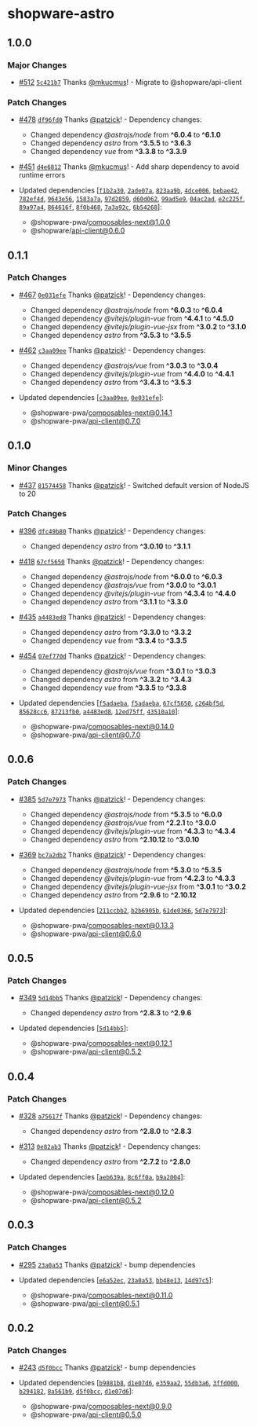 # shopware-astro

## 1.0.0

### Major Changes

- [#512](https://github.com/shopware/frontends/pull/512) [`5c421b7`](https://github.com/shopware/frontends/commit/5c421b713339390de984dc63b3bb0a15d71d54e5) Thanks [@mkucmus](https://github.com/mkucmus)! - Migrate to @shopware/api-client

### Patch Changes

- [#478](https://github.com/shopware/frontends/pull/478) [`df96fd0`](https://github.com/shopware/frontends/commit/df96fd09b9bef27d058e3f7ee9b4f18f7035d622) Thanks [@patzick](https://github.com/patzick)! - Dependency changes:

  - Changed dependency _@astrojs/node_ from **^6.0.4** to **^6.1.0**
  - Changed dependency _astro_ from **^3.5.5** to **^3.6.3**
  - Changed dependency _vue_ from **^3.3.8** to **^3.3.9**

- [#451](https://github.com/shopware/frontends/pull/451) [`d4e6812`](https://github.com/shopware/frontends/commit/d4e68129a8b822f564bfb92ffb53dce777689cfd) Thanks [@mkucmus](https://github.com/mkucmus)! - Add sharp dependency to avoid runtime errors

- Updated dependencies [[`f1b2a30`](https://github.com/shopware/frontends/commit/f1b2a307de58e0f296edab3222b7cd5684104347), [`2ade07a`](https://github.com/shopware/frontends/commit/2ade07ad51944eebb7d1962c36823875cd5e959e), [`823aa9b`](https://github.com/shopware/frontends/commit/823aa9b4626c8931d2bea1399e825162c44fd45c), [`4dce006`](https://github.com/shopware/frontends/commit/4dce006460611e59fed084511ca9ecb814f95cf1), [`bebae42`](https://github.com/shopware/frontends/commit/bebae42e58e3dd47f13bf166b0fb0d8ac9a416e3), [`782ef4d`](https://github.com/shopware/frontends/commit/782ef4d417dce6e6d60992bd54f876aa4bc5f45d), [`9643e56`](https://github.com/shopware/frontends/commit/9643e56dafba9282b75c12c96b2afb3a4738f86e), [`1583a7a`](https://github.com/shopware/frontends/commit/1583a7ae0d68b72fb362b625e1634e03bad68110), [`97d2859`](https://github.com/shopware/frontends/commit/97d2859e4dcbdc563200f2f64d1a20880b675d87), [`d60d062`](https://github.com/shopware/frontends/commit/d60d0620c7114a2f26bb2faf24241e2cbabc8798), [`99ad5e9`](https://github.com/shopware/frontends/commit/99ad5e99652771ea7cd5e1395708a878cca980f5), [`04ac2ad`](https://github.com/shopware/frontends/commit/04ac2ada522c881bb06565c332baf5f2cf08643d), [`e2c225f`](https://github.com/shopware/frontends/commit/e2c225f1d69a5d523f3c1e6c90449ee28f98b2f2), [`89a97a4`](https://github.com/shopware/frontends/commit/89a97a45ae4a58616e41f63e9884a2a67f0a6ce8), [`864616f`](https://github.com/shopware/frontends/commit/864616f0c9e1cbe11e434b9a04a35ff9520bcb3c), [`8f0b468`](https://github.com/shopware/frontends/commit/8f0b46850a0b89667934c551431306f7d765f86b), [`7a3a92c`](https://github.com/shopware/frontends/commit/7a3a92c3ee1a337e752adbcfa5057d30064eed7c), [`6b54268`](https://github.com/shopware/frontends/commit/6b54268049ae9b1b3d311b9a122f43a752a2b715)]:
  - @shopware-pwa/composables-next@1.0.0
  - @shopware/api-client@0.6.0

## 0.1.1

### Patch Changes

- [#467](https://github.com/shopware/frontends/pull/467) [`0e031efe`](https://github.com/shopware/frontends/commit/0e031efe7a3c0249a5e883c85ec87542ab07a4c0) Thanks [@patzick](https://github.com/patzick)! - Dependency changes:

  - Changed dependency _@astrojs/node_ from **^6.0.3** to **^6.0.4**
  - Changed dependency _@vitejs/plugin-vue_ from **^4.4.1** to **^4.5.0**
  - Changed dependency _@vitejs/plugin-vue-jsx_ from **^3.0.2** to **^3.1.0**
  - Changed dependency _astro_ from **^3.5.3** to **^3.5.5**

- [#462](https://github.com/shopware/frontends/pull/462) [`c3aa09ee`](https://github.com/shopware/frontends/commit/c3aa09ee9e73c23b79bf9c1b3e5e63d7d39f1550) Thanks [@patzick](https://github.com/patzick)! - Dependency changes:

  - Changed dependency _@astrojs/vue_ from **^3.0.3** to **^3.0.4**
  - Changed dependency _@vitejs/plugin-vue_ from **^4.4.0** to **^4.4.1**
  - Changed dependency _astro_ from **^3.4.3** to **^3.5.3**

- Updated dependencies [[`c3aa09ee`](https://github.com/shopware/frontends/commit/c3aa09ee9e73c23b79bf9c1b3e5e63d7d39f1550), [`0e031efe`](https://github.com/shopware/frontends/commit/0e031efe7a3c0249a5e883c85ec87542ab07a4c0)]:
  - @shopware-pwa/composables-next@0.14.1
  - @shopware-pwa/api-client@0.7.0

## 0.1.0

### Minor Changes

- [#437](https://github.com/shopware/frontends/pull/437) [`81574458`](https://github.com/shopware/frontends/commit/815744583235509d947300aafc7bb4c7193d8dc2) Thanks [@patzick](https://github.com/patzick)! - Switched default version of NodeJS to 20

### Patch Changes

- [#396](https://github.com/shopware/frontends/pull/396) [`dfc49b80`](https://github.com/shopware/frontends/commit/dfc49b80bcaa8e00b71e0dff6e35b413383274f5) Thanks [@patzick](https://github.com/patzick)! - Dependency changes:

  - Changed dependency _astro_ from **^3.0.10** to **^3.1.1**

- [#418](https://github.com/shopware/frontends/pull/418) [`67cf5650`](https://github.com/shopware/frontends/commit/67cf56506f58973bf3ab8bb8acef06758a6a6720) Thanks [@patzick](https://github.com/patzick)! - Dependency changes:

  - Changed dependency _@astrojs/node_ from **^6.0.0** to **^6.0.3**
  - Changed dependency _@astrojs/vue_ from **^3.0.0** to **^3.0.1**
  - Changed dependency _@vitejs/plugin-vue_ from **^4.3.4** to **^4.4.0**
  - Changed dependency _astro_ from **^3.1.1** to **^3.3.0**

- [#435](https://github.com/shopware/frontends/pull/435) [`a4483ed8`](https://github.com/shopware/frontends/commit/a4483ed8bf9370e87aedeb81846fe9d31880b3e0) Thanks [@patzick](https://github.com/patzick)! - Dependency changes:

  - Changed dependency _astro_ from **^3.3.0** to **^3.3.2**
  - Changed dependency _vue_ from **^3.3.4** to **^3.3.5**

- [#454](https://github.com/shopware/frontends/pull/454) [`07ef770d`](https://github.com/shopware/frontends/commit/07ef770d31b9331536ab9c846f4a8ce46e49ed84) Thanks [@patzick](https://github.com/patzick)! - Dependency changes:

  - Changed dependency _@astrojs/vue_ from **^3.0.1** to **^3.0.3**
  - Changed dependency _astro_ from **^3.3.2** to **^3.4.3**
  - Changed dependency _vue_ from **^3.3.5** to **^3.3.8**

- Updated dependencies [[`f5adaeba`](https://github.com/shopware/frontends/commit/f5adaeba6dec11422e0c02d92aba8caf56017af5), [`f5adaeba`](https://github.com/shopware/frontends/commit/f5adaeba6dec11422e0c02d92aba8caf56017af5), [`67cf5650`](https://github.com/shopware/frontends/commit/67cf56506f58973bf3ab8bb8acef06758a6a6720), [`c264bf5d`](https://github.com/shopware/frontends/commit/c264bf5d41638c6013ebf14e7cd9615e5b5ef9bf), [`85628cc6`](https://github.com/shopware/frontends/commit/85628cc65216417a887398f0838714fc03544303), [`87213fb0`](https://github.com/shopware/frontends/commit/87213fb02b292b11f45b7fb5956fb8bc1ae33800), [`a4483ed8`](https://github.com/shopware/frontends/commit/a4483ed8bf9370e87aedeb81846fe9d31880b3e0), [`12ed75ff`](https://github.com/shopware/frontends/commit/12ed75ffd3d98bf2623161e44f63c40dfc1ef0e3), [`43510a10`](https://github.com/shopware/frontends/commit/43510a108d351aca361e460844b2cddd29f889b5)]:
  - @shopware-pwa/composables-next@0.14.0
  - @shopware-pwa/api-client@0.7.0

## 0.0.6

### Patch Changes

- [#385](https://github.com/shopware/frontends/pull/385) [`5d7e7973`](https://github.com/shopware/frontends/commit/5d7e7973437a4d74d19ec2fa0765c6d927bf8b2a) Thanks [@patzick](https://github.com/patzick)! - Dependency changes:

  - Changed dependency _@astrojs/node_ from **^5.3.5** to **^6.0.0**
  - Changed dependency _@astrojs/vue_ from **^2.2.1** to **^3.0.0**
  - Changed dependency _@vitejs/plugin-vue_ from **^4.3.3** to **^4.3.4**
  - Changed dependency _astro_ from **^2.10.12** to **^3.0.10**

- [#369](https://github.com/shopware/frontends/pull/369) [`bc7a2db2`](https://github.com/shopware/frontends/commit/bc7a2db292d67cc448a901c1b7a9b5cb7dfbcd04) Thanks [@patzick](https://github.com/patzick)! - Dependency changes:

  - Changed dependency _@astrojs/node_ from **^5.3.0** to **^5.3.5**
  - Changed dependency _@vitejs/plugin-vue_ from **^4.2.3** to **^4.3.3**
  - Changed dependency _@vitejs/plugin-vue-jsx_ from **^3.0.1** to **^3.0.2**
  - Changed dependency _astro_ from **^2.9.6** to **^2.10.12**

- Updated dependencies [[`211ccbb2`](https://github.com/shopware/frontends/commit/211ccbb2e4d9d6009847e6ff53099deb97d569de), [`b2b6905b`](https://github.com/shopware/frontends/commit/b2b6905beb8f28b79c0989ff9340c757e60001c9), [`61de0366`](https://github.com/shopware/frontends/commit/61de03662869e9ad8b69e2d8a868313a61a7a741), [`5d7e7973`](https://github.com/shopware/frontends/commit/5d7e7973437a4d74d19ec2fa0765c6d927bf8b2a)]:
  - @shopware-pwa/composables-next@0.13.3
  - @shopware-pwa/api-client@0.6.0

## 0.0.5

### Patch Changes

- [#349](https://github.com/shopware/frontends/pull/349) [`5d14bb5`](https://github.com/shopware/frontends/commit/5d14bb5df65fb14d630a8c4ab2b474fde04c477b) Thanks [@patzick](https://github.com/patzick)! - Dependency changes:

  - Changed dependency _astro_ from **^2.8.3** to **^2.9.6**

- Updated dependencies [[`5d14bb5`](https://github.com/shopware/frontends/commit/5d14bb5df65fb14d630a8c4ab2b474fde04c477b)]:
  - @shopware-pwa/composables-next@0.12.1
  - @shopware-pwa/api-client@0.5.2

## 0.0.4

### Patch Changes

- [#328](https://github.com/shopware/frontends/pull/328) [`a75617f`](https://github.com/shopware/frontends/commit/a75617f4104f7e66599aa5341e46759bb9d414c9) Thanks [@patzick](https://github.com/patzick)! - Dependency changes:

  - Changed dependency _astro_ from **^2.8.0** to **^2.8.3**

- [#313](https://github.com/shopware/frontends/pull/313) [`0e82ab3`](https://github.com/shopware/frontends/commit/0e82ab395cc88e992d2d64853d27603548c36bb9) Thanks [@patzick](https://github.com/patzick)! - Dependency changes:

  - Changed dependency _astro_ from **^2.7.2** to **^2.8.0**

- Updated dependencies [[`aeb639a`](https://github.com/shopware/frontends/commit/aeb639a3244f812c275145345618e5bc0045be0d), [`8c6ff0a`](https://github.com/shopware/frontends/commit/8c6ff0ac87143a014f609aedd22aac99888da337), [`b9a2004`](https://github.com/shopware/frontends/commit/b9a20044d3df04370c62ab392b5144a62fbb57a9)]:
  - @shopware-pwa/composables-next@0.12.0
  - @shopware-pwa/api-client@0.5.2

## 0.0.3

### Patch Changes

- [#295](https://github.com/shopware/frontends/pull/295) [`23a0a53`](https://github.com/shopware/frontends/commit/23a0a532410990c0075ea7fff622949ccdecfd49) Thanks [@patzick](https://github.com/patzick)! - bump dependencies

- Updated dependencies [[`e6a52ec`](https://github.com/shopware/frontends/commit/e6a52ec4b7c28627c55cbd8ca15b8458cedf53bd), [`23a0a53`](https://github.com/shopware/frontends/commit/23a0a532410990c0075ea7fff622949ccdecfd49), [`bb48e13`](https://github.com/shopware/frontends/commit/bb48e131570a2db4b7431c842e54ad67d9384cd5), [`14d97c5`](https://github.com/shopware/frontends/commit/14d97c5942adf5a49163625b2740d95bc5772689)]:
  - @shopware-pwa/composables-next@0.11.0
  - @shopware-pwa/api-client@0.5.1

## 0.0.2

### Patch Changes

- [#243](https://github.com/shopware/frontends/pull/243) [`d5f0bcc`](https://github.com/shopware/frontends/commit/d5f0bcc18cb581a48185cb8622d0e0d9b7fea23f) Thanks [@patzick](https://github.com/patzick)! - bump dependencies

- Updated dependencies [[`b9881b8`](https://github.com/shopware/frontends/commit/b9881b89da2605a5ccd78617d3f8ae8e05e8c43a), [`d1e07d6`](https://github.com/shopware/frontends/commit/d1e07d6f73135cb742807aba78f1271943d47beb), [`e359aa2`](https://github.com/shopware/frontends/commit/e359aa28c9c9c7fb2521be3ebd5b847c855e4d24), [`55db3a6`](https://github.com/shopware/frontends/commit/55db3a695ee6638f33f836890dad65742ddccf94), [`3ffd000`](https://github.com/shopware/frontends/commit/3ffd000195be60da9fbb3b41cd39fb9f4ab6167e), [`b294182`](https://github.com/shopware/frontends/commit/b294182dbc9cda82a6d2b3c13663799a9f874c66), [`8a561b9`](https://github.com/shopware/frontends/commit/8a561b9aa12b50a816203c387417c2108761dcf9), [`d5f0bcc`](https://github.com/shopware/frontends/commit/d5f0bcc18cb581a48185cb8622d0e0d9b7fea23f), [`d1e07d6`](https://github.com/shopware/frontends/commit/d1e07d6f73135cb742807aba78f1271943d47beb)]:
  - @shopware-pwa/composables-next@0.9.0
  - @shopware-pwa/api-client@0.5.0
